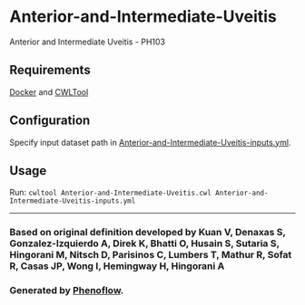 # Anterior-and-Intermediate-Uveitis

Anterior and Intermediate Uveitis - PH103

## Requirements

[Docker](https://docs.docker.com/install/) and [CWLTool](https://github.com/common-workflow-language/cwltool#install)

## Configuration

Specify input dataset path in [Anterior-and-Intermediate-Uveitis-inputs.yml](Anterior-and-Intermediate-Uveitis-inputs.yml).

## Usage

Run: `cwltool Anterior-and-Intermediate-Uveitis.cwl Anterior-and-Intermediate-Uveitis-inputs.yml`

***

### Based on original definition developed by Kuan V, Denaxas S, Gonzalez-Izquierdo A, Direk K, Bhatti O, Husain S, Sutaria S, Hingorani M, Nitsch D, Parisinos C, Lumbers T, Mathur R, Sofat R, Casas JP, Wong I, Hemingway H, Hingorani A
### Generated by [Phenoflow](https://kclhi.org/phenoflow).
